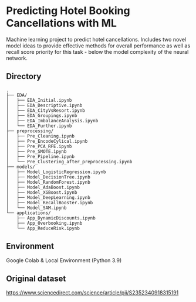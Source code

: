 # Predicting Hotel Booking Cancellations with ML
Machine learning project to predict hotel cancellations. Includes two novel model ideas to provide effective methods for overall performance as well as recall score priority for this task - below the model complexity of the neural network.

## Directory
```
.
├── EDA/
│   ├── EDA_Initial.ipynb
│   ├── EDA_Descriptive.ipynb
│   ├── EDA_CityVsResort.ipynb
│   ├── EDA_Groupings.ipynb
│   ├── EDA_ImbalanceAnalysis.ipynb
│   └── EDA_Further.ipynb
├── preprocessing/
│   ├── Pre_Cleaning.ipynb
│   ├── Pre_EncodeCylical.ipynb
│   ├── Pre_PCA_RFE.ipynb
│   ├── Pre_SMOTE.ipynb
│   ├── Pre_Pipeline.ipynb
│   └── Pre_Clustering_after_preprocessing.ipynb
├── models/
│   ├── Model_LogisticRegression.ipynb
│   ├── Model_DecisionTree.ipynb
│   ├── Model_RandomForest.ipynb
│   ├── Model_AdaBoost.ipynb
│   ├── Model_XGBoost.ipynb
│   ├── Model_DeepLearning.ipynb
│   ├── Model_RecallBooster.ipynb
│   └── Model_SAM.ipynb
└── applications/
    ├── App_DynamicDiscounts.ipynb
    ├── App_Overbooking.ipynb
    └── App_ReduceRisk.ipynb
```

## Environment
Google Colab & Local Environment (Python 3.9)

## Original dataset
https://www.sciencedirect.com/science/article/pii/S2352340918315191